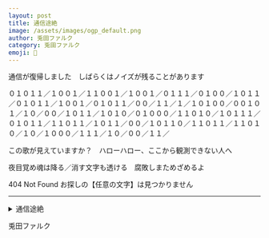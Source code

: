 ```yaml
---
layout: post
title: 通信途絶
image: /assets/images/ogp_default.png
author: 兎田ファルク
category: 兎田ファルク
emoji: 🐇
---
```


<div class="tanka-area tanka-with-line-breaks"><div class="tanka">
<p>通信が復帰しました　しばらくはノイズが残ることがあります</p>
<p>０１０１１／１００１／１１００１／１００１／０１１１／０１００／１０１１／０１０１１／１００１／０１０１１／００／１１／１／１０１００／００１０１／１０／００／１０１１／１０１０／０１０００／１１０１０／１０１１１／０１０１１／１１０１１／１０１１／００／１０１１０／１１０１１／１１０１０／１０／１０００／１１１／１０／００／１１／</p>
<p>この歌が見えていますか？　ハローハロー、ここから観測できない人へ</p>
<p>夜目覚め魂は降る／消す文字も透ける　腐敗しまためざめるよ</p>
<p>404 Not Found  お探しの【任意の文字】は見つかりません</p></div></div>

---

<details><summary>通信途絶</summary>
通信が復帰しました　しばらくはノイズが残ることがあります<br />
０１０１１／１００１／１１００１／１００１／０１１１／０１００／１０１１／０１０１１／１００１／０１０１１／００／１１／１／１０１００／００１０１／１０／００／１０１１／１０１０／０１０００／１１０１０／１０１１１／０１０１１／１１０１１／１０１１／００／１０１１０／１１０１１／１１０１０／１０／１０００／１１１／１０／００／１１／<br />
この歌が見えていますか？　ハローハロー、ここから観測できない人へ<br />
夜目覚め魂は降る／消す文字も透ける　腐敗しまためざめるよ<br />
404 Not Found  お探しの【任意の文字】は見つかりません<br />
<br />
</details>

兎田ファルク
